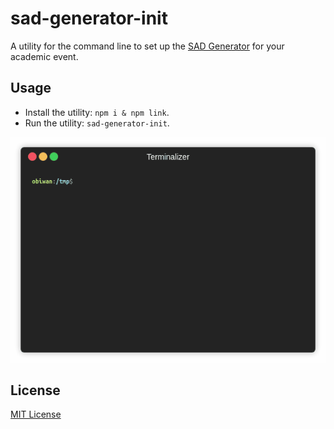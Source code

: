 # sad-generator-init

A utility for the command line to set up the [SAD Generator](https://github.com/kgb-workshop/sad-generator) for your academic event.

## Usage

- Install the utility: `npm i & npm link`.
- Run the utility: `sad-generator-init`.

![screencast](screencast/2019-05-24_0.0.1.gif)

## License

[MIT License](LICENSE)

